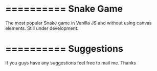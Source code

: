 ==========
Snake Game
==========

The most popular Snake game in Vanilla JS and without using canvas elements.
Still under development.

==========
Suggestions
==========

If you guys have any suggestions feel free to mail me.
Thanks